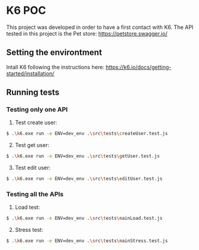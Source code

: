 # K6 POC
This project was developed in order to have a first contact with K6. The API tested in this project is the Pet store: https://petstore.swagger.io/

## Setting the environtment
Intall K6 following the instructions here: https://k6.io/docs/getting-started/installation/

## Running tests
### Testing only one API
1. Test create user:
  ```bash
  $ .\k6.exe run -e ENV=dev_env .\src\tests\createUser.test.js
  ```
2. Test get user:
  ```bash
  $ .\k6.exe run -e ENV=dev_env .\src\tests\getUser.test.js
  ```
3. Test edit user:
  ```bash
  $ .\k6.exe run -e ENV=dev_env .\src\tests\editUser.test.js
  ```

### Testing all the APIs
1. Load test:
  ```bash
  $ .\k6.exe run -e ENV=dev_env .\src\tests\mainLoad.test.js
  ```
2. Stress test:
  ```bash
  $ .\k6.exe run -e ENV=dev_env .\src\tests\mainStress.test.js
  ```

